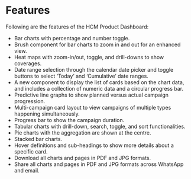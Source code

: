 # Features

Following are the features of the HCM Product Dashboard:&#x20;

* Bar charts with percentage and number toggle.
* Brush component for bar charts to zoom in and out for an enhanced view.
* Heat maps with zoom-in/out, toggle, and drill-downs to show coverages.
* Date range selection through the calendar date picker and toggle buttons to select ‘Today’ and ‘Cumulative’ date ranges.
* A new component to display the list of cards based on the chart data, and includes a collection of numeric data and a circular progress bar.
* Predictive line graphs to show planned versus actual campaign progression.
* Multi-campaign card layout to view campaigns of multiple types happening simultaneously.
* Progress bar to show the campaign duration.
* Tabular charts with drill-down, search, toggle, and sort functionalities.
* Pie charts with the aggregation are shown at the centre.
* Stacked bar charts.
* Hover definitions and sub-headings to show more details about a specific card.
* Download all charts and pages in PDF and JPG formats.
* Share all charts and pages in PDF and JPG formats across WhatsApp and email.
